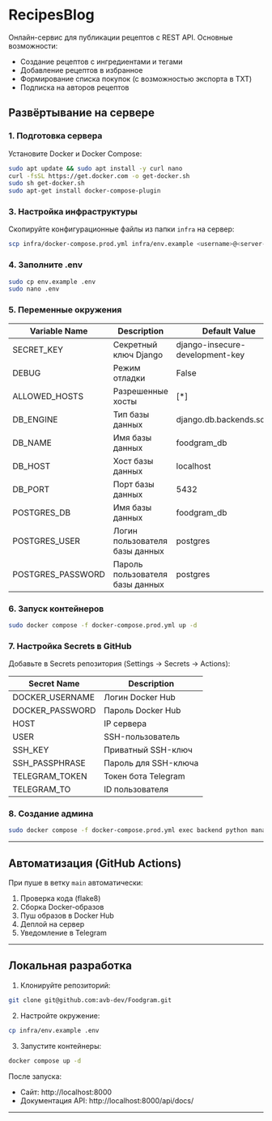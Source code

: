 # RecipesBlog

Онлайн-сервис для публикации рецептов с REST API. Основные
возможности:

- Создание рецептов с ингредиентами и тегами
- Добавление рецептов в избранное
- Формирование списка покупок (с возможностью экспорта в TXT)
- Подписка на авторов рецептов

## Развёртывание на сервере

### 1. Подготовка сервера

Установите Docker и Docker Compose:

```bash
sudo apt update && sudo apt install -y curl nano
curl -fsSL https://get.docker.com -o get-docker.sh
sudo sh get-docker.sh
sudo apt-get install docker-compose-plugin
```

### 3. Настройка инфраструктуры

Скопируйте конфигурационные файлы из папки `infra` на сервер:

```bash
scp infra/docker-compose.prod.yml infra/env.example <username>@<server-ip>:/home/<username>/
```

### 4. Заполните .env

```bash
sudo cp env.example .env
sudo nano .env
``` 

### 5. Переменные окружения

| Variable Name     | Description                     | Default Value                   |
|-------------------|---------------------------------|---------------------------------|
| SECRET_KEY        | Секретный ключ Django           | django-insecure-development-key |
| DEBUG             | Режим отладки                   | False                           |
| ALLOWED_HOSTS     | Разрешенные хосты               | [*]                             |
| DB_ENGINE         | Тип базы данных                 | django.db.backends.sqlite3      |
| DB_NAME           | Имя базы данных                 | foodgram_db                     |
| DB_HOST           | Хост базы данных                | localhost                       |
| DB_PORT           | Порт базы данных                | 5432                            |
| POSTGRES_DB       | Имя базы данных                 | foodgram_db                     |
| POSTGRES_USER     | Логин пользователя базы данных  | postgres                        |
| POSTGRES_PASSWORD | Пароль пользователя базы данных | postgres                        |

### 6. Запуск контейнеров

```bash
sudo docker compose -f docker-compose.prod.yml up -d
```

### 7. Настройка Secrets в GitHub

Добавьте в Secrets репозитория (Settings → Secrets → Actions):

| Secret Name     | Description          |
|-----------------|----------------------|
| DOCKER_USERNAME | Логин Docker Hub     |
| DOCKER_PASSWORD | Пароль Docker Hub    |
| HOST            | IP сервера           |
| USER            | SSH-пользователь     |
| SSH_KEY         | Приватный SSH-ключ   |
| SSH_PASSPHRASE  | Пароль для SSH-ключа |
| TELEGRAM_TOKEN  | Токен бота Telegram  |
| TELEGRAM_TO     | ID пользователя      |

### 8. Создание админа

```bash
sudo docker compose -f docker-compose.prod.yml exec backend python manage.py createsuperuser
```

---

## Автоматизация (GitHub Actions)

При пуше в ветку `main` автоматически:

1. Проверка кода (flake8)
2. Сборка Docker-образов
3. Пуш образов в Docker Hub
4. Деплой на сервер
5. Уведомление в Telegram

---

## Локальная разработка

1. Клонируйте репозиторий:

```bash
git clone git@github.com:avb-dev/Foodgram.git
```

2. Настройте окружение:

```bash
cp infra/env.example .env
```

3. Запустите контейнеры:

```bash
docker compose up -d
```

После запуска:

- Сайт: http://localhost:8000
- Документация API: http://localhost:8000/api/docs/

---
